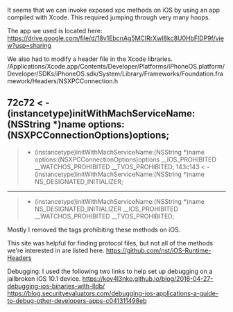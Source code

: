 It seems that we can invoke exposed xpc methods on iOS by using an app compiled with Xcode.
This required jumping through very many hoops.

The app we used is located here:
https://drive.google.com/file/d/18v1EbcnAg5MCIRrXwI8kc8U0HbFlDP9f/view?usp=sharing

We also had to modify a header file in the Xcode libraries.
/Applications/Xcode.app/Contents/Developer/Platforms/iPhoneOS.platform/Developer/SDKs/iPhoneOS.sdk/System/Library/Frameworks/Foundation.framework/Headers/NSXPCConnection.h

72c72
< - (instancetype)initWithMachServiceName:(NSString *)name options:(NSXPCConnectionOptions)options;
---
> - (instancetype)initWithMachServiceName:(NSString *)name options:(NSXPCConnectionOptions)options __IOS_PROHIBITED __WATCHOS_PROHIBITED __TVOS_PROHIBITED;
143c143
< - (instancetype)initWithMachServiceName:(NSString *)name NS_DESIGNATED_INITIALIZER;
---
> - (instancetype)initWithMachServiceName:(NSString *)name NS_DESIGNATED_INITIALIZER __IOS_PROHIBITED __WATCHOS_PROHIBITED __TVOS_PROHIBITED;

Mostly I removed the tags prohibiting these methods on iOS.

This site was helpful for finding protocol files, but not all of the methods we're interested in are listed here.
https://github.com/nst/iOS-Runtime-Headers

Debugging:
  I used the following two links to help set up debugging on a jailbroken iOS 10.1 device.
  https://kov4l3nko.github.io/blog/2016-04-27-debugging-ios-binaries-with-lldb/
  https://blog.securityevaluators.com/debugging-ios-applications-a-guide-to-debug-other-developers-apps-c041311498eb


